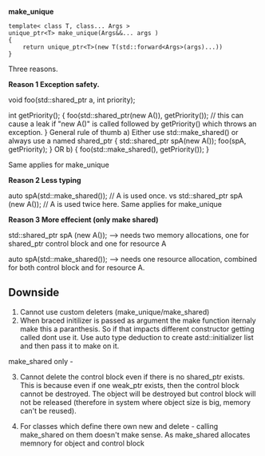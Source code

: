 **make_unique**

```
template< class T, class... Args >
unique_ptr<T> make_unique(Args&&... args )
{
    return unique_ptr<T>(new T(std::forward<Args>(args)...))
}
```

Three reasons.

**Reason 1 Exception safety.**

void foo(std::shared_ptr<A> a, int priority);

int getPriority();
{
    foo(std::shared_ptr<A>(new A()), getPriority()); // this can cause a leak if "new A()" is called followed by getPriority() which throws an exception.
}
General rule of thumb
a) Either use std::make_shared<A>() or always use a named shared_ptr
{
    std::shared_ptr<A> spA(new A());
    foo(spA, getPriority);
}
OR
b) {
       foo(std::make_shared<A>(), getPriority());
}

Same applies for make_unique

**Reason 2 Less typing**

auto spA(std::make_shared<A>()); // A is used once. vs
std::shared_ptr<A> spA (new A()); // A is used twice here.
Same applies for make_unique

**Reason 3 More effecient (only make shared)**


std::shared_ptr<A> spA (new A());  --> needs two memory allocations, one for shared_ptr control block and one for resource A

auto spA(std::make_shared<A>()); --> needs one resource allocation, combined for both control block and for resource A.


Downside
--------
1) Cannot use custom deleters (make_unique/make_shared)
2) When braced initilizer is passed as argument the make function iternaly make this a paranthesis.
So if that impacts different constructor getting called dont use it. Use auto type deduction to create astd::initializer list and then pass it to make on it.

make_shared only -

3) Cannot delete the control block even if there is no shared_ptr exists. This is because even if one weak_ptr exists, then the control block cannot be destroyed. The object will be destroyed but control block will not be released (therefore in system where object size is big, memory can't be reused).

3) For classes which define there own new and delete - calling make_shared on them doesn't make sense. As make_shared allocates memnory for object and control block


